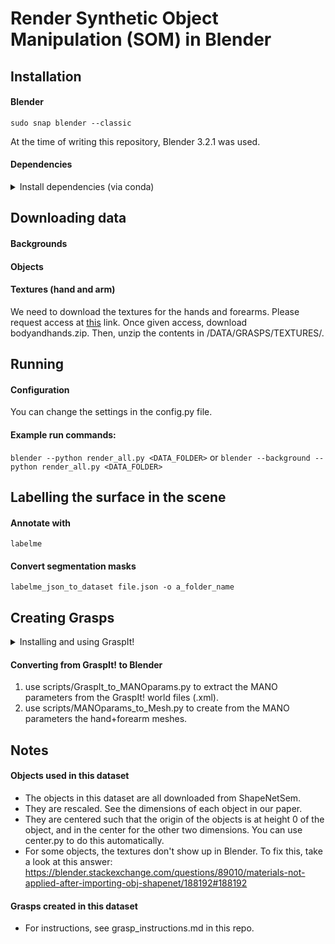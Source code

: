# Render Synthetic Object Manipulation (SOM) in Blender

## Installation

#### Blender 

`sudo snap blender --classic`

At the time of writing this repository, Blender 3.2.1 was used.

#### Dependencies 

<details>
<summary> Install dependencies (via conda)</summary>

<br>

Create a conda environment:

`conda create --name som-env python=3.10`

`conda activate som-env`

`pip install Pillow opencv-python`

Since this is a snap application, we need to tell it where our python dependencies are installed. So, to figure out where your python conda packages are installed, you can run in a terminal:

`conda info`

Then in the second row you will see something like:

`active env location : /home/user/anaconda3/envs/som-env`

So, our conda environment is at "/home/user/anaconda3/envs/som-env". We then extend this path to get the full path to the python libraries "/home/user/anaconda3/envs/som-env/lib/python3.10/site-packages"

We then give this path at the top of each script, so that it knows where to look for these dependencies:

`sys.path.append('/home/user/anaconda3/envs/som-env/lib/python3.10/site-package')`
</details>


## Downloading data

#### Backgrounds

#### Objects

#### Textures (hand and arm)
We need to download the textures for the hands and forearms. Please request access at [this](https://www.di.ens.fr/willow/research/obman/data/requestaccess.php) link. Once given access, download bodyandhands.zip. Then, unzip the contents in /DATA/GRASPS/TEXTURES/.

## Running

#### Configuration

You can change the settings in the config.py file.

#### Example run commands:

```blender --python render_all.py <DATA_FOLDER>``` or
```blender --background --python render_all.py <DATA_FOLDER>```

## Labelling the surface in the scene

#### Annotate with 
`labelme`

#### Convert segmentation masks
`labelme_json_to_dataset file.json -o a_folder_name`

## Creating Grasps

<details>
<summary> Installing and using GraspIt!</summary>

<br>

1. Install ROS Melodic (or another version). 

http://wiki.ros.org/melodic/Installation/Ubuntu

2. Install GraspIt!

First follow: https://graspit-simulator.github.io/build/html/installation_linux.html

Then follow: https://github.com/graspit-simulator/graspit_interface

3. Install ManoGrasp

Follow the steps ‘Install’ and ‘Model’ in https://github.com/ikalevatykh/mano_grasp

4. Open GraspIt!

`roslaunch graspit_interface graspit_interface.launch`

5. Load Object (container) & Table

File > Import Object > Look for the .OFF files! (change XML to OFF in the drop-down, just above the ‘Open’ button). After you load an object, zoom out, so you can actually see it.

6. Load the ManoHand

File > Import Robot > ManoHand (there are three versions, not sure if there's a difference). I loaded ManoHand.xml

7. Use the GUI to make the grasp. 

When you loaded all objects, they might interpenetrate. You can turn OFF the Collision via: Element tab > Collision. Then before grasping, turn collision back ON.

8. Save the world as .xml file.
</details>

#### Converting from GraspIt! to Blender

1. use scripts/GraspIt_to_MANOparams.py to extract the MANO parameters from the GraspIt! world files (.xml).
2. use scripts/MANOparams_to_Mesh.py to create from the MANO parameters the hand+forearm meshes.

## Notes

#### Objects used in this dataset
- The objects in this dataset are all downloaded from ShapeNetSem.
- They are rescaled. See the dimensions of each object in our paper. 
- They are centered such that the origin of the objects is at height 0 of the object, and in the center for the other two dimensions. You can use center.py to do this automatically.
- For some objects, the textures don't show up in Blender. To fix this, take a look at this answer: https://blender.stackexchange.com/questions/89010/materials-not-applied-after-importing-obj-shapenet/188192#188192 

#### Grasps created in this dataset

- For instructions, see grasp_instructions.md in this repo.

